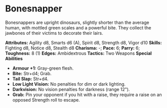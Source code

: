 # Bonesnapper

Bonesnappers are upright dinosaurs, slightly shorter than the average
human, with mottled green scales and a powerful bite. They collect the
jawbones of their victims to decorate their lairs.

**Attributes:** Agility d8, Smarts d6 (A), Spirit d8, Strength d8, Vigor
d10
**Skills:** Fighting d8, Notice d8, Stealth d8
**Charisma:** -; **Pace:** 6; **Parry:** 6; **Toughness:** 8 (1)
**Edges:** Ambidextrous
**Tactics:** Two Weapons
**Special Abilities**

- **Armour +1:** Gray-green flesh.
- **Bite:** Str+d4; Grab.
- **Tail Slap:** Str+d4.
- **Low Light Vision:** No penalties for dim or dark lighting.
- **Darkvision:** No vision penalties for darkness (range 12").
- **Grab:** Pin your opponent if you hit with a raise, they require a
raise on an opposed Strength roll to escape.
